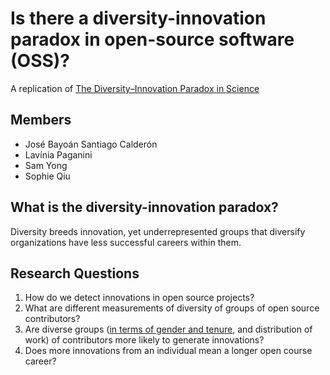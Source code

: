 # Is there a diversity-innovation paradox in open-source software (OSS)?

A replication of [The Diversity–Innovation Paradox in Science](https://www.pnas.org/content/117/17/9284#sec-4)

## Members
- José Bayoán Santiago Calderón
- Lavínia Paganini
- Sam Yong
- Sophie Qiu

## What is the diversity-innovation paradox?
Diversity breeds innovation, yet underrepresented groups that diversify organizations have less successful careers within them.

## Research Questions
1. How do we detect innovations in open source projects?
2. What are different measurements of diversity of groups of open source contributors?
3. Are diverse groups ([in terms of gender and tenure](https://cmustrudel.github.io/papers/chi15.pdf), and distribution of work) of contributors more likely to generate innovations?
4. Does more innovations from an individual mean a longer open course career?
